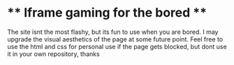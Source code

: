 # ** Iframe gaming for the bored **
The site isnt the most flashy, but its fun to use when you are bored. I may upgrade the visual aesthetics of the page at some future point.
Feel free to use the html and css for personal use if the page gets blocked, but dont use it in your own repository, thanks
